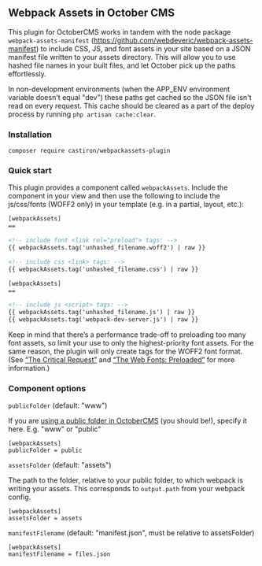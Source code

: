 ## Webpack Assets in October CMS

This plugin for OctoberCMS works in tandem with the node package `webpack-assets-manifest`
(https://github.com/webdeveric/webpack-assets-manifest) to include CSS, JS, and font assets
 in your site based on a JSON manifest file written to your assets directory. This will allow you to use hashed file
 names in your built files, and let October pick up the paths effortlessly.

 In non-development environments (when the APP_ENV environment variable doesn't equal "dev") these paths get cached
 so the JSON file isn't read on every request. This cache should be cleared as a part of the deploy process by running
 `php artisan cache:clear`.

### Installation

```
composer require castiron/webpackassets-plugin
```

### Quick start

This plugin provides a component called `webpackAssets`. Include the component in your view and then use the following
 to include the js/css/fonts (WOFF2 only) in your template (e.g. in a partial, layout, etc.):

```html
[webpackAssets]
==

<!-- include font <link rel="preload"> tags: -->
{{ webpackAssets.tag('unhashed_filename.woff2') | raw }}

<!-- include css <link> tags: -->
{{ webpackAssets.tag('unhashed_filename.css') | raw }}

```

```html
[webpackAssets]
==

<!-- include js <script> tags: -->
{{ webpackAssets.tag('unhashed_filename.js') | raw }}
{{ webpackAssets.tag('webpack-dev-server.js') | raw }}
```

Keep in mind that there’s a performance trade-off to preloading too many font assets,
so limit your use to only the highest-priority font assets. For the same reason, the plugin will
only create tags for the WOFF2 font format. (See [“The Critical Request”](https://calibreapp.com/blog/critical-request/) and [“The Web Fonts: Preloaded”](https://www.zachleat.com/web/preload/) for more information.)

### Component options

`publicFolder` (default: "www")


If you are [using a public folder in
 OctoberCMS](https://octobercms.com/docs/setup/configuration#public-folder) (you should be!), specify it here. E.g.
 "www" or "public"

```
[webpackAssets]
publicFolder = public
```

`assetsFolder` (default: "assets")

The path to the folder, relative to your public folder, to which webpack is writing your assets. This
 corresponds to `output.path` from your webpack config.

```
[webpackAssets]
assetsFolder = assets
```

`manifestFilename` (default: "manifest.json", must be relative to assetsFolder)

```
[webpackAssets]
manifestFilename = files.json
```
